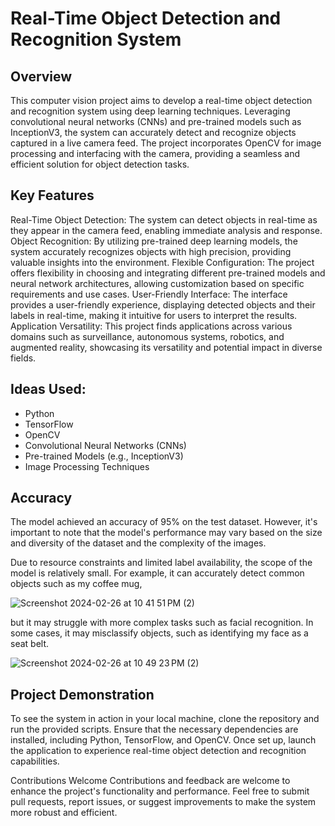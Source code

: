 
# Real-Time Object Detection and Recognition System

 ## Overview
This computer vision project aims to develop a real-time object detection and recognition system using deep learning techniques. Leveraging convolutional neural networks (CNNs) and pre-trained models such as InceptionV3, the system can accurately detect and recognize objects captured in a live camera feed. The project incorporates OpenCV for image processing and interfacing with the camera, providing a seamless and efficient solution for object detection tasks.

## Key Features
Real-Time Object Detection: The system can detect objects in real-time as they appear in the camera feed, enabling immediate analysis and response.
Object Recognition: By utilizing pre-trained deep learning models, the system accurately recognizes objects with high precision, providing valuable insights into the environment.
Flexible Configuration: The project offers flexibility in choosing and integrating different pre-trained models and neural network architectures, allowing customization based on specific requirements and use cases.
User-Friendly Interface: The interface provides a user-friendly experience, displaying detected objects and their labels in real-time, making it intuitive for users to interpret the results.
Application Versatility: This project finds applications across various domains such as surveillance, autonomous systems, robotics, and augmented reality, showcasing its versatility and potential impact in diverse fields.

## Ideas Used:
* Python
* TensorFlow
* OpenCV
* Convolutional Neural Networks (CNNs)
* Pre-trained Models (e.g., InceptionV3)
* Image Processing Techniques

## Accuracy

The model achieved an accuracy of 95% on the test dataset. However, it's important to note that the model's performance may vary based on the size and diversity of the dataset and the complexity of the images. 

Due to resource constraints and limited label availability, the scope of the model is relatively small. For example, it can accurately detect common objects such as my coffee mug,

![Screenshot 2024-02-26 at 10 41 51 PM (2)](https://github.com/SiraajR/Computer-Vision/assets/116124031/0b90049e-f3db-454e-ad1a-31e0562a806f)

but it may struggle with more complex tasks such as facial recognition. In some cases, it may misclassify objects, such as identifying my face as a seat belt.

![Screenshot 2024-02-26 at 10 49 23 PM (2)](https://github.com/SiraajR/Computer-Vision/assets/116124031/ac8afeab-f242-4776-988c-633e4b11b416)

## Project Demonstration
To see the system in action in your local machine, clone the repository and run the provided scripts. Ensure that the necessary dependencies are installed, including Python, TensorFlow, and OpenCV. Once set up, launch the application to experience real-time object detection and recognition capabilities.

Contributions Welcome
Contributions and feedback are welcome to enhance the project's functionality and performance. Feel free to submit pull requests, report issues, or suggest improvements to make the system more robust and efficient.




